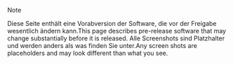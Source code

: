 > [!NOTE]
> <span data-ttu-id="eeead-101">Diese Seite enthält eine Vorabversion der Software, die vor der Freigabe wesentlich ändern kann.</span><span class="sxs-lookup"><span data-stu-id="eeead-101">This page describes pre-release software that may change substantially before it is released.</span></span> <span data-ttu-id="eeead-102">Alle Screenshots sind Platzhalter und werden anders als was finden Sie unter.</span><span class="sxs-lookup"><span data-stu-id="eeead-102">Any screen shots are placeholders and may look different than what you see.</span></span> 